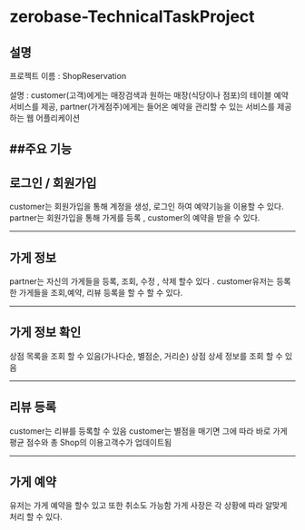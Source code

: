 # zerobase-TechnicalTaskProject
## 설명 
프로젝트 이름 : ShopReservation 

설명 :
customer(고객)에게는 매장검색과 원하는 매장(식당이나 점포)의 테이블 예약 서비스를 제공,
partner(가게점주)에게는 들어온 예약을 관리할 수 있는 서비스를 제공하는 웹 어플리케이션 


##주요 기능 
----------------------------------------------
 로그인 / 회원가입
----------------------------------------------
customer는  회원가입을 통해 계정을 생성, 로그인 하여 예약기능을 이용할 수 있다. 
partner는 회원가입을 통해 가게를 등록 , customer의 예약을 받을 수 있다. 

----------------------------------------------
가게 정보 
----------------------------------------------
partner는 자신의 가게들을 등록, 조회, 수정 , 삭제 할수 있다 . 
customer유저는 등록한 가게들을 조회,예약, 리뷰 등록을 할 수 할 수 있다. 

----------------------------------------------
가게 정보 확인 
----------------------------------------------
 상점 목록을 조회 할 수 있음(가나다순, 별점순, 거리순)
 상점 상세 정보를 조회 할 수 있음  
 
----------------------------------------------
리뷰 등록 
----------------------------------------------
 customer는 리뷰를 등록할 수 있음 
 customer는 별점을 매기면 그에 따라 바로 가게 평균 점수와 총 Shop의 이용고객수가 업데이트됨
 
----------------------------------------------
가게 예약 
----------------------------------------------
유저는 가게 예약을 할수 있고 또한 취소도 가능함 
가게 사장은 각 상황에 따라 알맞게 처리 할 수 있다. 

